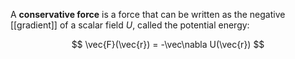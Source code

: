 A **conservative force** is a force that can be written as the negative [[gradient]] of a scalar field $U$, called the potential energy:

$$
\vec{F}(\vec{r}) = -\vec\nabla U(\vec{r})
$$